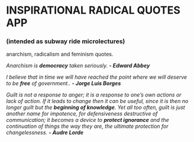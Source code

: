 # INSPIRATIONAL RADICAL QUOTES APP 
### (intended as subway ride microlectures)
anarchism, radicalism and feminism quotes.

*Anarchism is **democracy** taken seriously. **- Edward Abbey***

*I believe that in time we will have reached the point where we will deserve to be **free** of government.. **- Jorge Luis Borges***

*Guilt is not a response to anger; it is a response to one’s own actions or lack of action. If it leads to change then it can be useful, since it is then no longer guilt but the **beginning of knowledge**. Yet all too often, guilt is just another name for impotence, for defensiveness destructive of communication; it becomes a device to **protect ignorance** and the continuation of things the way they are, the ultimate protection for changelessness. **- Audre Lorde***
